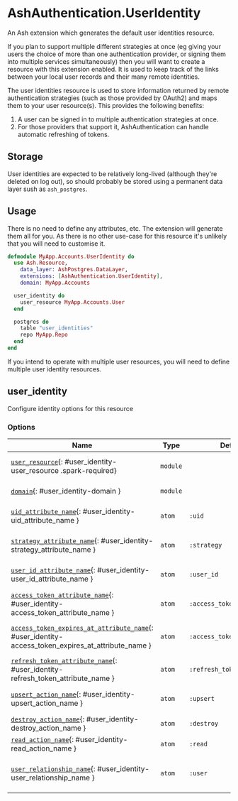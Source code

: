<!--
This file was generated by Spark. Do not edit it by hand.
-->
# AshAuthentication.UserIdentity

An Ash extension which generates the default user identities resource.

If you plan to support multiple different strategies at once (eg giving your
users the choice of more than one authentication provider, or signing them into
multiple services simultaneously) then you will want to create a resource with
this extension enabled. It is used to keep track of the links between your
local user records and their many remote identities.

The user identities resource is used to store information returned by remote
authentication strategies (such as those provided by OAuth2) and maps them to
your user resource(s).  This provides the following benefits:

  1. A user can be signed in to multiple authentication strategies at once.
  2. For those providers that support it, AshAuthentication can handle
     automatic refreshing of tokens.

## Storage

User identities are expected to be relatively long-lived (although they're
deleted on log out), so should probably be stored using a permanent data layer
sush as `ash_postgres`.

## Usage

There is no need to define any attributes, etc.  The extension will generate
them all for you.  As there is no other use-case for this resource it's
unlikely that you will need to customise it.

```elixir
defmodule MyApp.Accounts.UserIdentity do
  use Ash.Resource,
    data_layer: AshPostgres.DataLayer,
    extensions: [AshAuthentication.UserIdentity],
    domain: MyApp.Accounts

  user_identity do
    user_resource MyApp.Accounts.User
  end

  postgres do
    table "user_identities"
    repo MyApp.Repo
  end
end
```

If you intend to operate with multiple user resources, you will need to define
multiple user identity resources.


## user_identity
Configure identity options for this resource






### Options

| Name | Type | Default | Docs |
|------|------|---------|------|
| [`user_resource`](#user_identity-user_resource){: #user_identity-user_resource .spark-required} | `module` |  | The user resource to which these identities belong. |
| [`domain`](#user_identity-domain){: #user_identity-domain } | `module` |  | The Ash domain to use to access this resource. |
| [`uid_attribute_name`](#user_identity-uid_attribute_name){: #user_identity-uid_attribute_name } | `atom` | `:uid` | The name of the `uid` attribute on this resource. |
| [`strategy_attribute_name`](#user_identity-strategy_attribute_name){: #user_identity-strategy_attribute_name } | `atom` | `:strategy` | The name of the `strategy` attribute on this resource. |
| [`user_id_attribute_name`](#user_identity-user_id_attribute_name){: #user_identity-user_id_attribute_name } | `atom` | `:user_id` | The name of the `user_id` attribute on this resource. |
| [`access_token_attribute_name`](#user_identity-access_token_attribute_name){: #user_identity-access_token_attribute_name } | `atom` | `:access_token` | The name of the `access_token` attribute on this resource. |
| [`access_token_expires_at_attribute_name`](#user_identity-access_token_expires_at_attribute_name){: #user_identity-access_token_expires_at_attribute_name } | `atom` | `:access_token_expires_at` | The name of the `access_token_expires_at` attribute on this resource. |
| [`refresh_token_attribute_name`](#user_identity-refresh_token_attribute_name){: #user_identity-refresh_token_attribute_name } | `atom` | `:refresh_token` | The name of the `refresh_token` attribute on this resource. |
| [`upsert_action_name`](#user_identity-upsert_action_name){: #user_identity-upsert_action_name } | `atom` | `:upsert` | The name of the action used to create and update records. |
| [`destroy_action_name`](#user_identity-destroy_action_name){: #user_identity-destroy_action_name } | `atom` | `:destroy` | The name of the action used to destroy records. |
| [`read_action_name`](#user_identity-read_action_name){: #user_identity-read_action_name } | `atom` | `:read` | The name of the action used to query identities. |
| [`user_relationship_name`](#user_identity-user_relationship_name){: #user_identity-user_relationship_name } | `atom` | `:user` | The name of the belongs-to relationship between identities and users. |







<style type="text/css">.spark-required::after { content: "*"; color: red !important; }</style>
